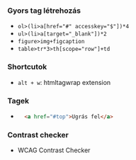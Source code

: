 ### Gyors tag létrehozás

- `ol>(li>a[href="#" accesskey="$"])*4`
- `ul>(li>a[target="_blank"])*2`
- `figure>img+figcaption`
- `table>tr*3>th[scope="row"]+td`

### Shortcutok

- `alt + w`: htmltagwrap extension

### Tagek

- ```html
    <a href="#top">Ugrás fel</a>
    ```

### Contrast checker
- WCAG Contrast Checker